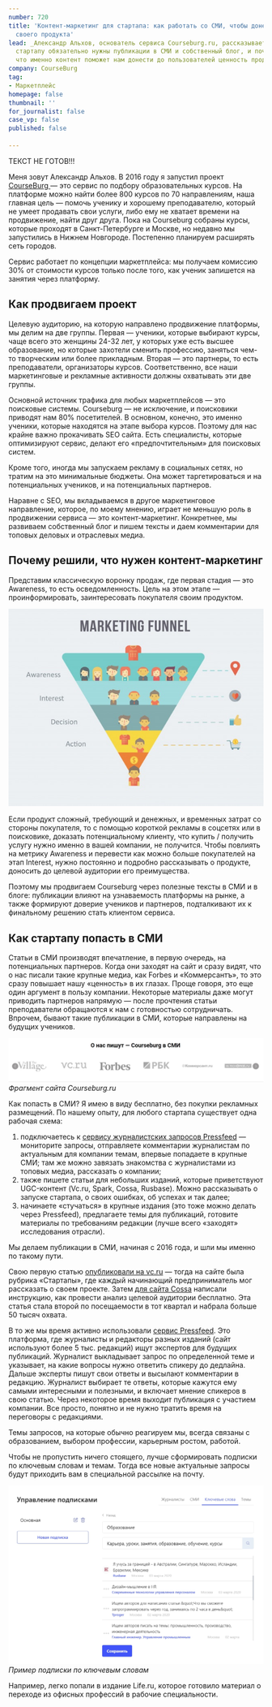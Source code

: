 ```yaml
---
number: 720
title: 'Контент-маркетинг для стартапа: как работать со СМИ, чтобы донести до ЦА пользу
  своего продукта'
lead: _Александр Альхов, основатель сервиса Courseburg.ru, рассказывает о том, зачем
  стартапу обязательно нужны публикации в СМИ и собственный блог, и почему он решил,
  что именно контент поможет нам донести до пользователей ценность продукта._
company: CourseBurg
tag:
- Маркетплейс
homepage: false
thumbnail: ''
for_journalist: false
case_vp: false
published: false

---
```

ТЕКСТ НЕ ГОТОВ!!! 

Меня зовут Александр Альхов. В 2016 году я запустил проект [CourseBurg ](https://courseburg.ru/)— это сервис по подбору образовательных курсов. На платформе можно найти более 800 курсов по 70 направлениям, наша главная цель — помочь ученику и хорошему преподавателю, который не умеет продавать свои услуги, либо ему не хватает времени на продвижение, найти друг друга. Пока на Courseburg собраны курсы, которые проходят в Санкт-Петербурге и Москве, но недавно мы запустились в Нижнем Новгороде. Постепенно планируем расширять сеть городов.

Сервис работает по концепции маркетплейса: мы получаем комиссию 30% от стоимости курсов только после того, как ученик запишется на занятия через платформу.

## Как продвигаем проект

Целевую аудиторию, на которую направлено продвижение платформы, мы делим на две группы. Первая — ученики, которые выбирают курсы, чаще всего это женщины 24-32 лет, у которых уже есть высшее образование, но которые захотели сменить профессию, заняться чем-то творческим или более прикладным. Вторая — это партнеры, то есть преподаватели, организаторы курсов. Соответственно, все наши маркетинговые и рекламные активности должны охватывать эти две группы.

Основной источник трафика для любых маркетплейсов — это поисковые системы. Courseburg — не исключение, и поисковики приводят нам 80% посетителей. В основном, конечно, это именно ученики, которые находятся на этапе выбора курсов. Поэтому для нас крайне важно прокачивать SEO сайта. Есть специалисты, которые оптимизируют сервис, делают его «предпочтительным» для поисковых систем.

Кроме того, иногда мы запускаем рекламу в социальных сетях, но тратим на это минимальные бюджеты. Она может таргетироваться и на потенциальных учеников, и на потенциальных партнеров.

Наравне с SEO, мы вкладываемся в другое маркетинговое направление, которое, по моему мнению, играет не меньшую роль в продвижении сервиса — это контент-маркетинг. Конкретнее, мы развиваем собственный блог и пишем тексты и даем комментарии для топовых деловых и отраслевых медиа.

## Почему решили, что нужен контент-маркетинг

Представим классическую воронку продаж, где первая стадия — это Awareness, то есть осведомленность. Цель на этом этапе — проинформировать, заинтересовать покупателя своим продуктом.

![](../assets/uploads/courseburg_funnel.jpg)

Если продукт сложный, требующий и денежных, и временных затрат со стороны покупателя, то с помощью короткой рекламы в соцсетях или в поисковике, доказать потенциальному клиенту, что купить / получить услугу нужно именно в вашей компании, не получится. Чтобы повлиять на метрику Awareness и перевести как можно больше покупателей на этап Interest, нужно постоянно и подробно рассказывать о продукте, доносить до целевой аудитории его преимущества.

Поэтому мы продвигаем Courseburg через полезные тексты в СМИ и в блоге: публикации влияют на узнаваемость платформы на рынке, а также формируют доверие учеников и партнеров, подталкивают их к финальному решению стать клиентом сервиса.

## Как стартапу попасть в СМИ

Статьи в СМИ производят впечатление, в первую очередь, на потенциальных партнеров. Когда они заходят на сайт и сразу видят, что о нас писали такие крупные медиа, как Forbes и «Коммерсантъ», то это сразу повышает нашу «ценность» в их глазах. Проще говоря, это еще один аргумент в пользу компании. Некоторые материалы даже могут приводить партнеров напрямую — после прочтения статьи преподаватели обращаются к нам с готовностью сотрудничать. Впрочем, бывают такие публикации в СМИ, которые направлены на будущих учеников.

![](../assets/uploads/corseburg_smi.jpg)  
_Фрагмент сайта Courseburg.ru_

Как попасть в СМИ? Я имею в виду бесплатно, без покупки рекламных размещений. По нашему опыту, для любого стартапа существует одна рабочая схема:

1. подключаетесь к [сервису журналистских запросов Pressfeed](https://pressfeed.ru/) — мониторите запросы, отправляете комментарии журналистам по актуальным для компании темам, впервые попадаете в крупные СМИ; там же можно завязать знакомства с журналистами из топовых медиа, рассказать о компании;
2. также пишете статьи для небольших изданий, которые приветствуют UGC-контент (Vc.ru, Spark, Cossa, Rusbase). Можно рассказывать о запуске стартапа, о своих ошибках, об успехах и так далее;
3. начинаете «стучаться» в крупные издания (это тоже можно делать через Pressfeed), предлагаете темы для публикаций, готовите материалы по требованиям редакции (лучше всего «заходят» исследования отрасли).

Мы делаем публикации в СМИ, начиная с 2016 года, и шли мы именно по такому пути.

Свою первую статью [опубликовали на vc.ru](https://vc.ru/tribuna/16769-courseburg) — тогда на сайте была рубрика «Стартапы», где каждый начинающий предприниматель мог рассказать о своем проекте. Затем [для сайта Cossa](https://www.cossa.ru/trends/140840/) написали инструкцию, как провести анализ целевой аудитории бесплатно. Эта статья стала второй по посещаемости в тот квартал и набрала больше 50 тысяч охвата.

В то же мы время активно использовали [сервис Pressfeed](https://pressfeed.ru/). Это платформа, где журналисты и редакторы разных изданий (сайт используют более 5 тыс. редакций) ищут экспертов для будущих публикаций. Журналист выкладывает запрос по определенной теме и указывает, на какие вопросы нужно ответить спикеру до дедлайна. Дальше эксперты пишут свои ответы и высылают комментарии в редакцию. Журналист выбирает те ответы, которые кажутся ему самыми интересными и полезными, и включает мнение спикеров в свою статью. Через некоторое время выходит публикация с участием компании. Все просто, понятно и не нужно тратить время на переговоры с редакциями.

Темы запросов, на которые обычно реагируем мы, всегда связаны с образованием, выбором профессии, карьерным ростом, работой.

Чтобы не пропустить ничего стоящего, лучше сформировать подписки по ключевым словам и темам. Тогда все новые актуальные запросы будут приходить вам в специальной рассылке на почту.

![](../assets/uploads/courseburg_podpiski.jpg)  
_Пример подписки по ключевым словам_

Например, легко попали в издание Life.ru, которое готовило материал о переходе из офисных профессий в рабочие специальности.